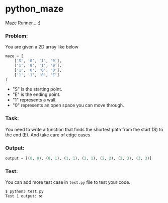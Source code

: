 # python_maze
Maze Runner....;)

### Problem:

You are given a 2D array like below

```python
maze = [
    ['S', '0', '1', '0'],
    ['1', '0', '1', '0'],
    ['1', '0', '0', '0'],
    ['1', '1', '0', 'E']
]
```
- "S" is the starting point.
- "E" is the ending point.
- "1" represents a wall.
- "0" represents an open space you can move through.

### Task:
You need to write a function that finds the shortest path from the start (S) to the end (E).
And take care of edge cases

### Output:
```python
output = [(0, 0), (0, 1), (1, 1), (2, 1), (2, 2), (2, 3), (3, 3)]
```

### Test:
You can add more test case in `test.py` file to test your code.
```bash
$ python3 test.py 
Test 1 output: ❌
```
